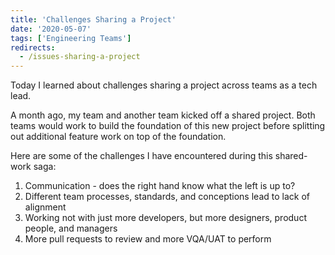```yaml
---
title: 'Challenges Sharing a Project'
date: '2020-05-07'
tags: ['Engineering Teams']
redirects:
  - /issues-sharing-a-project
---
```


Today I learned about challenges sharing a project across teams as a tech lead.

A month ago, my team and another team kicked off a shared project. Both teams would work to build the foundation of this new project before splitting out additional feature work on top of the foundation.

Here are some of the challenges I have encountered during this shared-work saga:

1. Communication - does the right hand know what the left is up to?
2. Different team processes, standards, and conceptions lead to lack of alignment
3. Working not with just more developers, but more designers, product people, and managers
4. More pull requests to review and more VQA/UAT to perform
